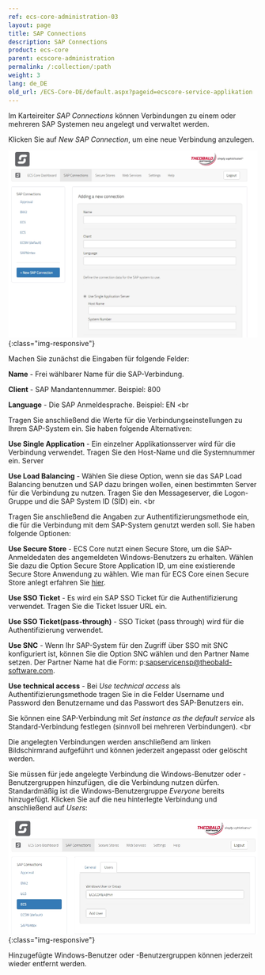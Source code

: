 ```yaml
---
ref: ecs-core-administration-03
layout: page
title: SAP Connections
description: SAP Connections
product: ecs-core
parent: ecscore-administration
permalink: /:collection/:path
weight: 3
lang: de_DE
old_url: /ECS-Core-DE/default.aspx?pageid=ecscore-service-applikation
---
```


Im Karteireiter *SAP Connections* können Verbindungen zu einem oder mehreren SAP Systemen neu angelegt und verwaltet werden.  

Klicken Sie auf *New SAP Connection*, um eine neue Verbindung anzulegen.

![ecscore-managementsite_sapconnection-1.png](/img/content/ecscore-managementsite_sapconnection-1.png){:class="img-responsive"}

Machen Sie zunächst die Eingaben für folgende Felder:

**Name** - 		Frei wählbarer Name für die SAP-Verbindung.

**Client** -	SAP Mandantennummer.	Beispiel: 800

**Language** -	Die SAP Anmeldesprache. Beispiel: EN <br


Tragen Sie anschließend die Werte  für die Verbindungseinstellungen zu Ihrem SAP-System ein. Sie haben folgende Alternativen:

**Use Single Application** -	Ein einzelner Applikationsserver wird für die Verbindung verwendet. Tragen Sie den Host-Name und die Systemnummer ein.
Server

**Use Load Balancing** -	Wählen Sie diese Option, wenn sie das SAP Load Balancing benutzen und SAP dazu bringen wollen, einen bestimmten Server für die 	Verbindung zu nutzen. Tragen Sie den Messageserver, die Logon-Gruppe und die SAP System ID (SID) ein. <br


Tragen Sie anschließend die Angaben zur Authentifizierungsmethode ein, die für die Verbindung mit dem SAP-System genutzt werden soll. Sie haben folgende Optionen:

**Use Secure Store** -		ECS Core nutzt einen Secure Store, um die SAP-Anmeldedaten des angemeldeten Windows-Benutzers zu erhalten.
					Wählen Sie dazu die Option Secure Store Application ID, um eine existierende Secure Store Anwendung zu wählen. 
					Wie man für ECS Core einen Secure Store anlegt erfahren Sie [hier](./ecscore-secure-store). 

**Use SSO Ticket** -		Es wird ein SAP SSO Ticket für die Authentifizierung verwendet. Tragen Sie die Ticket Issuer URL ein. 

**Use SSO Ticket(pass-through)** -		SSO Ticket (pass through) wird für die Authentifizierung verwendet.
 

**Use SNC** - 				Wenn Ihr SAP-System für den Zugriff über SSO mit SNC konfiguriert ist, können Sie die Option SNC wählen und den Partner Name  						setzen. Der Partner Name hat die Form: p:sapservicensp@theobald-software.com. 

**Use technical access** -			Bei *Use technical access* als Authentifizierungsmethode tragen Sie in die Felder Username und Password den Benutzername und das
			Passwort des SAP-Benutzers ein.

Sie können eine SAP-Verbindung mit *Set instance as the default service* als Standard-Verbindung festlegen (sinnvoll bei mehreren Verbindungen). <br


Die angelegten Verbindungen werden anschließend am linken Bildschirmrand aufgeführt und können jederzeit angepasst oder gelöscht werden.

Sie müssen für jede angelegte Verbindung die Windows-Benutzer oder -Benutzergruppen hinzufügen, die die Verbindung nutzen dürfen. Standardmäßig ist die Windows-Benutzergruppe *Everyone* bereits hinzugefügt. 
Klicken Sie auf die neu hinterlegte Verbindung und anschließend auf *Users*:

![ecscore-managementsite_sapconnection-2.png](/img/content/ecscore-managementsite_sapconnection-2.png){:class="img-responsive"}

Hinzugefügte Windows-Benutzer oder -Benutzergruppen können jederzeit wieder entfernt werden.